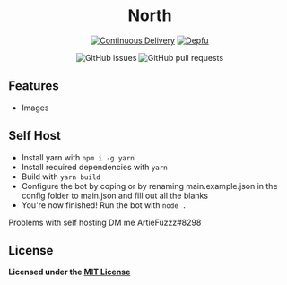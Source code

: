 <div align="center">

# North

[![Continuous Delivery](https://github.com/hidden-umbrella/north/actions/workflows/okteto-push.yml/badge.svg)](https://github.com/hidden-umbrella/north/actions/workflows/okteto-push.yml)
[![Depfu](https://badges.depfu.com/badges/02ff61f39590258ae458a6a3b9d42441/count.svg)](https://badges.depfu.com/github/hidden-umbrella/north?project_id=29655)

![GitHub issues](https://img.shields.io/github/issues-raw/hidden-umbrella/north)
![GitHub pull requests](https://img.shields.io/github/issues-pr/hidden-umbrella/north)

</div>

## Features

- Images

## Self Host

- Install yarn with `npm i -g yarn`
- Install required dependencies with `yarn`
- Build with `yarn build`
- Configure the bot by coping or by renaming main.example.json in the config folder to main.json and fill out all the blanks
- You're now finished! Run the bot with `node .`

Problems with self hosting DM me ArtieFuzzz#8298

## License

**Licensed under the [MIT License](https://github.com/hidden-umbrella/north/blob/main/LICENSE)**
